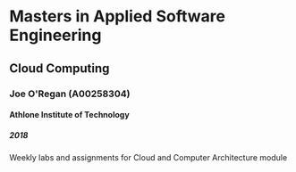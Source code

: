 # Masters in Applied Software Engineering
## Cloud Computing
### Joe O'Regan (A00258304)
#### Athlone Institute of Technology
##### 2018

Weekly labs and assignments for Cloud and Computer Architecture module